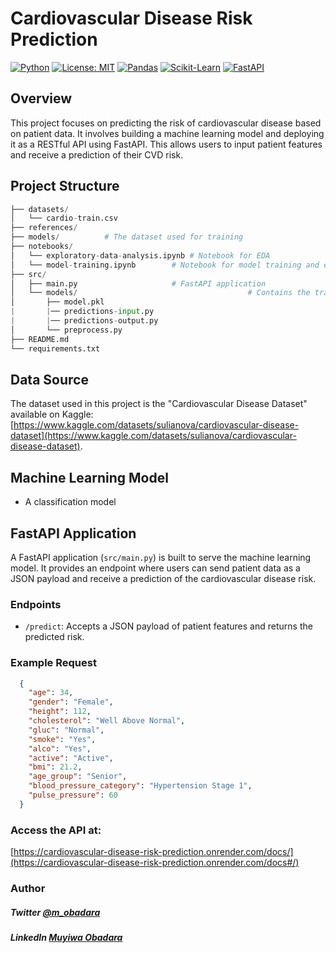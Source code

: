 # **Cardiovascular Disease Risk Prediction**

[![Python](https://img.shields.io/badge/python-3.7+-blue.svg)](https://www.python.org/downloads/)
[![License: MIT](https://img.shields.io/badge/License-MIT-yellow.svg)](https://opensource.org/licenses/MIT)
[![Pandas](https://img.shields.io/badge/pandas-%23150458.svg?style=for-the-badge&logo=pandas&logoColor=white)](https://pandas.pydata.org/)
[![Scikit-Learn](https://img.shields.io/badge/scikit--learn-%23F7931E.svg?style=for-the-badge&logo=scikit-learn&logoColor=white)](https://scikit-learn.org/)
[![FastAPI](https://img.shields.io/badge/FastAPI-0055D1?style=for-the-badge&logo=fastapi)](https://fastapi.tiangolo.com/)

## **Overview**

This project focuses on predicting the risk of cardiovascular disease based on patient data. It involves building a machine learning model and deploying it as a RESTful API using FastAPI. This allows users to input patient features and receive a prediction of their CVD risk.

## **Project Structure**

```python
├── datasets/
│   └── cardio-train.csv
├── references/
├── models/          # The dataset used for training
├── notebooks/
│   └── exploratory-data-analysis.ipynb # Notebook for EDA
│   └── model-training.ipynb        # Notebook for model training and evaluation
├── src/
│   ├── main.py                     # FastAPI application
│   └── models/                                      # Contains the trained ML model and related utilities
│       ├── model.pkl
|       |── predictions-input.py
|       |── predictions-output.py
│       └── preprocess.py
├── README.md
└── requirements.txt
```

## **Data Source**

The dataset used in this project is the "Cardiovascular Disease Dataset" available on Kaggle: [https://www.kaggle.com/datasets/sulianova/cardiovascular-disease-dataset](https://www.kaggle.com/datasets/sulianova/cardiovascular-disease-dataset).

## **Machine Learning Model**

- A classification model

## FastAPI Application

A FastAPI application (`src/main.py`) is built to serve the machine learning model. It provides an endpoint where users can send patient data as a JSON payload and receive a prediction of the cardiovascular disease risk.

### Endpoints

-   `/predict`: Accepts a JSON payload of patient features and returns the predicted risk.

### Example Request

```json
  {
    "age": 34,
    "gender": "Female",
    "height": 112,
    "cholesterol": "Well Above Normal",
    "gluc": "Normal",
    "smoke": "Yes",
    "alco": "Yes",
    "active": "Active",
    "bmi": 21.2,
    "age_group": "Senior",
    "blood_pressure_category": "Hypertension Stage 1",
    "pulse_pressure": 60
  }
  ```
### Access the API at:
[https://cardiovascular-disease-risk-prediction.onrender.com/docs/](https://cardiovascular-disease-risk-prediction.onrender.com/docs#/)


### Author
##### Twitter [@m_obadara](https://twitter.com/m_obadara)
##### LinkedIn [Muyiwa Obadara](https://linkedin.com/in/obadara-m)
